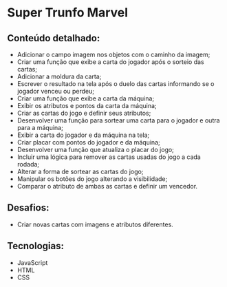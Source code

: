 # Super Trunfo Marvel

## Conteúdo detalhado:
- Adicionar o campo imagem nos objetos com o caminho da imagem;
- Criar uma função que exibe a carta do jogador após o sorteio das cartas;
- Adicionar a moldura da carta;
- Escrever o resultado na tela após o duelo das cartas informando se o jogador venceu ou perdeu;
- Criar uma função que exibe a carta da máquina;
- Exibir os atributos e pontos da carta da máquina; 
- Criar as cartas do jogo e definir seus atributos;
- Desenvolver uma função para sortear uma carta para o jogador e outra para a máquina;
- Exibir a carta do jogador e da máquina na tela;
- Criar placar com pontos do jogador e da máquina;
- Desenvolver uma função que atualiza o placar do jogo;
- Incluir uma lógica para remover as cartas usadas do jogo a cada rodada;
- Alterar a forma de sortear as cartas do jogo;
- Manipular os botões do jogo alterando a visibilidade;
- Comparar o atributo de ambas as cartas e definir um vencedor.

## Desafios:
- Criar novas cartas com imagens e atributos diferentes.

## Tecnologias:
- JavaScript
- HTML
- CSS

